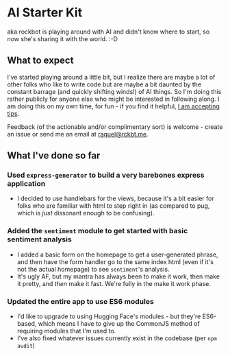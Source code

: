 # AI Starter Kit
aka rockbot is playing around with AI and didn't know where to start, so now she's sharing it with the world. :-D 

## What to expect
I've started playing around a little bit, but I realize there are maybe a lot of other folks who like to write code but are maybe a bit daunted by the constant barrage (and quickly shifting winds!) of AI things. So I'm doing this rather publicly for anyone else who might be interested in following along. I am doing this on my own time, for fun - if you find it helpful, [I am accepting tips](https://buy.stripe.com/8wMeXbfZv6a4gLe8ww). 

Feedback (of the actionable and/or complimentary sort) is welcome - create an issue or send me an email at raquel@rckbt.me. 

## What I've done so far

### Used `express-generator` to build a very barebones express application
* I decided to use handlebars for the views, because it's a bit easier for folks who are familiar with html to step right in (as compared to pug, which is _just_ dissonant enough to be confusing).

### Added the `sentiment` module to get started with basic sentiment analysis
* I added a basic form on the homepage to get a user-generated phrase, and then have the form handler go to the same index html (even if it's not the actual homepage) to see `sentiment`'s analysis.
* It's ugly AF, but my mantra has always been to make it work, then make it pretty, and _then_ make it fast. We're fully in the make it work phase.

### Updated the entire app to use ES6 modules
* I'd like to upgrade to using Hugging Face's modules - but they're ES6-based, which means I have to give up the CommonJS method of requiring modules that I'm used to.
* I've also fixed whatever issues currently exist in the codebase (per `npm audit`)

